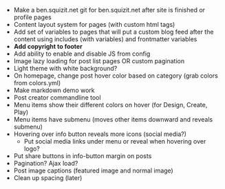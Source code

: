 * Make a ben.squizit.net git for ben.squizit.net after site is finished or profile pages
* Content layout system for pages (with custom html tags)
* Add set of variables to pages that will put a custom blog feed after the content using includes (with variables) and frontmatter variables
* **Add copyright to footer**
* Add ability to enable and disable JS from config
* Image lazy loading for post list pages OR custom pagination
* Light theme with white background?
* On homepage, change post hover color based on category (grab colors from colors.yml)
* Make markdown demo work
* Post creator commandline tool
* Menu items show their different colors on hover (for Design, Create, Play)
* Menu items have submenu (moves other items downward and reveals submenu)
* Hovering over info button reveals more icons (social media?)
  * Put social media links under menu or reveal when hovering over logo?
* Put share buttons in info-button margin on posts
* Pagination? Ajax load?
* Post image captions (featured image and normal image)
* Clean up spacing (later)
